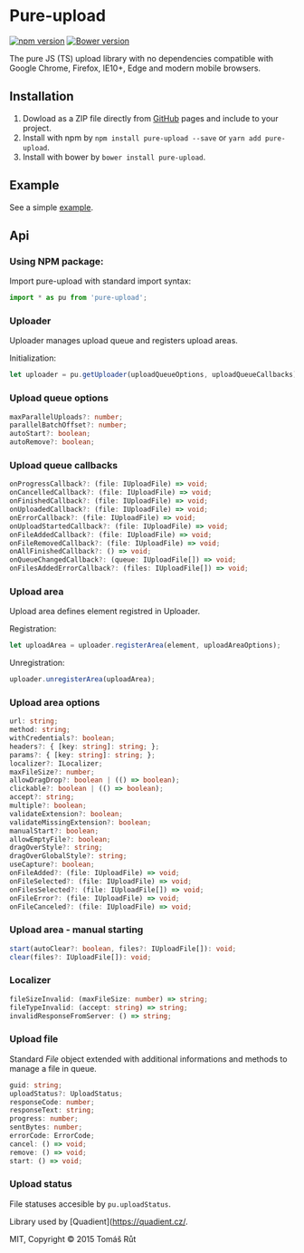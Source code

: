 # Pure-upload
[![npm version](https://badge.fury.io/js/pure-upload.svg)](http://badge.fury.io/js/pure-upload)  [![Bower version](https://badge.fury.io/bo/pure-upload.svg)](http://badge.fury.io/bo/pure-upload)

The pure JS (TS) upload library with no dependencies compatible with Google Chrome, Firefox, IE10+, Edge and modern mobile browsers.

## Installation
1. Dowload as a ZIP file directly from [GitHub](https://github.com/keeema/pure-upload/archive/master.zip) pages and include to your project.
2. Install with npm by `npm install pure-upload --save` or `yarn add pure-upload`.
3. Install with bower by `bower install pure-upload`.

## Example
See a simple [example](http://keeema.github.io/pure-upload).

## Api

### Using NPM package:
Import pure-upload with standard import syntax:

```typescript
import * as pu from 'pure-upload';
```

### Uploader
Uploader manages upload queue and registers upload areas.

Initialization:
```typescript
let uploader = pu.getUploader(uploadQueueOptions, uploadQueueCallbacks)
```
### Upload queue options
```typescript
maxParallelUploads?: number;
parallelBatchOffset?: number;
autoStart?: boolean;
autoRemove?: boolean;
```
### Upload queue callbacks
```typescript
onProgressCallback?: (file: IUploadFile) => void;
onCancelledCallback?: (file: IUploadFile) => void;
onFinishedCallback?: (file: IUploadFile) => void;
onUploadedCallback?: (file: IUploadFile) => void;
onErrorCallback?: (file: IUploadFile) => void;
onUploadStartedCallback?: (file: IUploadFile) => void;
onFileAddedCallback?: (file: IUploadFile) => void;
onFileRemovedCallback?: (file: IUploadFile) => void;
onAllFinishedCallback?: () => void;
onQueueChangedCallback?: (queue: IUploadFile[]) => void;
onFilesAddedErrorCallback?: (files: IUploadFile[]) => void;
```

### Upload area
Upload area defines element registred in Uploader.

Registration:
```typescript
let uploadArea = uploader.registerArea(element, uploadAreaOptions);
```

Unregistration:
```typescript
uploader.unregisterArea(uploadArea);
```
### Upload area options
```typescript
url: string;
method: string;
withCredentials?: boolean;
headers?: { [key: string]: string; };
params?: { [key: string]: string; };
localizer?: ILocalizer;
maxFileSize?: number;
allowDragDrop?: boolean | (() => boolean);
clickable?: boolean | (() => boolean);
accept?: string;
multiple?: boolean;
validateExtension?: boolean;
validateMissingExtension?: boolean;
manualStart?: boolean;
allowEmptyFile?: boolean;
dragOverStyle?: string;
dragOverGlobalStyle?: string;
useCapture?: boolean;
onFileAdded?: (file: IUploadFile) => void;
onFileSelected?: (file: IUploadFile) => void;
onFilesSelected?: (file: IUploadFile[]) => void;
onFileError?: (file: IUploadFile) => void;
onFileCanceled?: (file: IUploadFile) => void;
```
### Upload area - manual starting
```typescript
start(autoClear?: boolean, files?: IUploadFile[]): void;
clear(files?: IUploadFile[]): void;
```
### Localizer
```typescript
fileSizeInvalid: (maxFileSize: number) => string;
fileTypeInvalid: (accept: string) => string;
invalidResponseFromServer: () => string;
```
### Upload file
Standard *File* object extended with additional informations and methods to manage a file in queue.
```typescript
guid: string;
uploadStatus?: UploadStatus;
responseCode: number;
responseText: string;
progress: number;
sentBytes: number;
errorCode: ErrorCode;
cancel: () => void;
remove: () => void;
start: () => void;
```

### Upload status
File statuses accesible by `pu.uploadStatus`.

Library used by [Quadient](https://quadient.cz/.


MIT, Copyright &copy; 2015 Tomáš Růt
